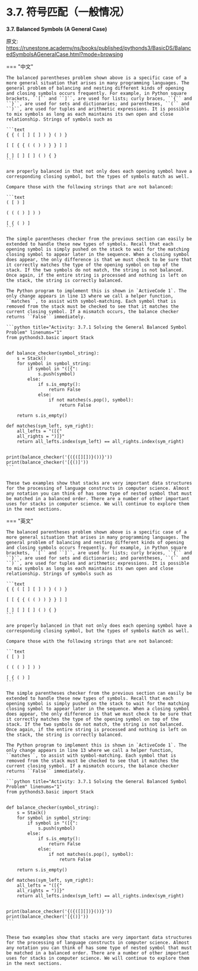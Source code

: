 # 3.7. 符号匹配（一般情况）

**3.7. Balanced Symbols (A General Case)**

原文: <https://runestone.academy/ns/books/published/pythonds3/BasicDS/BalancedSymbolsAGeneralCase.html?mode=browsing>

=== "中文"

    The balanced parentheses problem shown above is a specific case of a more general situation that arises in many programming languages. The general problem of balancing and nesting different kinds of opening and closing symbols occurs frequently. For example, in Python square brackets, ``[`` and ``]``, are used for lists; curly braces, ``{`` and ``}``, are used for sets and dictionaries; and parentheses, ``(`` and ``)``, are used for tuples and arithmetic expressions. It is possible to mix symbols as long as each maintains its own open and close relationship. Strings of symbols such as
    
    ```text
    { { ( [ ] [ ] ) } ( ) }
    
    [ [ { { ( ( ) ) } } ] ]
    
    [ ] [ ] [ ] ( ) { }
    ```
    
    are properly balanced in that not only does each opening symbol have a corresponding closing symbol, but the types of symbols match as well.
    
    Compare those with the following strings that are not balanced:
    
    ```text
    ( [ ) ]
    
    ( ( ( ) ] ) )
    
    [ { ( ) ]
    ```
    
    The simple parentheses checker from the previous section can easily be extended to handle these new types of symbols. Recall that each opening symbol is simply pushed on the stack to wait for the matching closing symbol to appear later in the sequence. When a closing symbol does appear, the only difference is that we must check to be sure that it correctly matches the type of the opening symbol on top of the stack. If the two symbols do not match, the string is not balanced. Once again, if the entire string is processed and nothing is left on the stack, the string is correctly balanced.
    
    The Python program to implement this is shown in `ActiveCode 1`. The only change appears in line 13 where we call a helper function, ``matches``, to assist with symbol-matching. Each symbol that is removed from the stack must be checked to see that it matches the current closing symbol. If a mismatch occurs, the balance checker returns ``False`` immediately.
    
    ```python title="Activity: 3.7.1 Solving the General Balanced Symbol Problem" linenums="1"
    from pythonds3.basic import Stack
    
    
    def balance_checker(symbol_string):
        s = Stack()
        for symbol in symbol_string:
            if symbol in "([{":
                s.push(symbol)
            else:
                if s.is_empty():
                    return False
                else:
                    if not matches(s.pop(), symbol):
                        return False
    
        return s.is_empty()
    
    def matches(sym_left, sym_right):
        all_lefts = "([{"
        all_rights = ")]}"
        return all_lefts.index(sym_left) == all_rights.index(sym_right)
    
    
    print(balance_checker('{({([][])}())}'))
    print(balance_checker('[{()]'))
    ```
    
    
    These two examples show that stacks are very important data structures for the processing of language constructs in computer science. Almost any notation you can think of has some type of nested symbol that must be matched in a balanced order. There are a number of other important uses for stacks in computer science. We will continue to explore them in the next sections.

=== "英文"

    The balanced parentheses problem shown above is a specific case of a more general situation that arises in many programming languages. The general problem of balancing and nesting different kinds of opening and closing symbols occurs frequently. For example, in Python square brackets, ``[`` and ``]``, are used for lists; curly braces, ``{`` and ``}``, are used for sets and dictionaries; and parentheses, ``(`` and ``)``, are used for tuples and arithmetic expressions. It is possible to mix symbols as long as each maintains its own open and close relationship. Strings of symbols such as
    
    ```text
    { { ( [ ] [ ] ) } ( ) }
    
    [ [ { { ( ( ) ) } } ] ]
    
    [ ] [ ] [ ] ( ) { }
    ```
    
    are properly balanced in that not only does each opening symbol have a corresponding closing symbol, but the types of symbols match as well.
    
    Compare those with the following strings that are not balanced:
    
    ```text
    ( [ ) ]
    
    ( ( ( ) ] ) )
    
    [ { ( ) ]
    ```
    
    The simple parentheses checker from the previous section can easily be extended to handle these new types of symbols. Recall that each opening symbol is simply pushed on the stack to wait for the matching closing symbol to appear later in the sequence. When a closing symbol does appear, the only difference is that we must check to be sure that it correctly matches the type of the opening symbol on top of the stack. If the two symbols do not match, the string is not balanced. Once again, if the entire string is processed and nothing is left on the stack, the string is correctly balanced.
    
    The Python program to implement this is shown in `ActiveCode 1`. The only change appears in line 13 where we call a helper function, ``matches``, to assist with symbol-matching. Each symbol that is removed from the stack must be checked to see that it matches the current closing symbol. If a mismatch occurs, the balance checker returns ``False`` immediately.
    
    ```python title="Activity: 3.7.1 Solving the General Balanced Symbol Problem" linenums="1"
    from pythonds3.basic import Stack
    
    
    def balance_checker(symbol_string):
        s = Stack()
        for symbol in symbol_string:
            if symbol in "([{":
                s.push(symbol)
            else:
                if s.is_empty():
                    return False
                else:
                    if not matches(s.pop(), symbol):
                        return False
    
        return s.is_empty()
    
    def matches(sym_left, sym_right):
        all_lefts = "([{"
        all_rights = ")]}"
        return all_lefts.index(sym_left) == all_rights.index(sym_right)
    
    
    print(balance_checker('{({([][])}())}'))
    print(balance_checker('[{()]'))
    ```
    
    
    These two examples show that stacks are very important data structures for the processing of language constructs in computer science. Almost any notation you can think of has some type of nested symbol that must be matched in a balanced order. There are a number of other important uses for stacks in computer science. We will continue to explore them in the next sections.